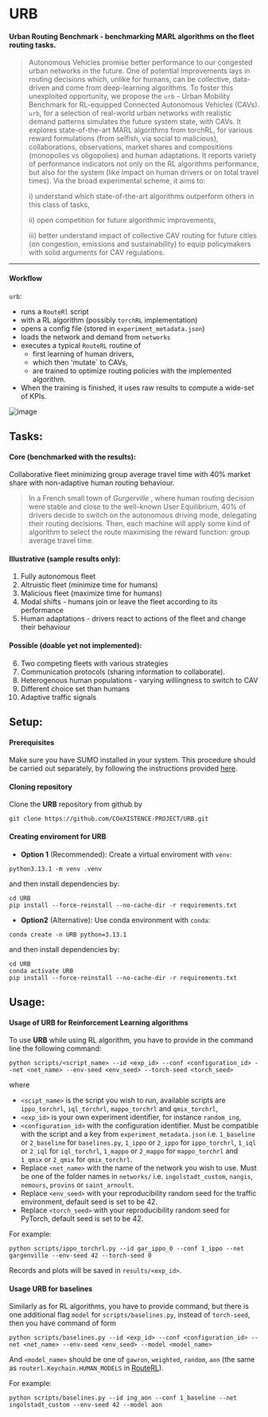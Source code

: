 # URB

#### Urban Routing Benchmark - benchmarking MARL algorithms on the fleet routing tasks. 

> Autonomous Vehicles promise better performance to our congested urban networks in the future. One of potential improvements lays in routing decisions which, unlike for humans, can be collective, data-driven and come from deep-learning algorithms. To foster this unexploited opportunity, we propose the `urb` - Urban Mobility Benchmark for RL-equipped Connected Autonomous Vehicles (CAVs). `urb`, for a selection of real-world urban networks with realistic demand patterns simulates the future system state, with CAVs. It explores state-of-the-art MARL algorithms from torchRL, for various reward formulations (from selfish, via social to malicious), collaborations, observations,  market shares and compositions (monopolies vs oligopolies) and human adaptations. It reports variety of performance indicators not only on the RL algorithms performance, but also for the system (like impact on human drivers or on total travel times). Via the broad experimental scheme, it aims to:
>
> i) understand which state-of-the-art algorithms outperform others in this class of tasks,
>
> ii) open competition for future algorithmic improvements,
>
> iii) better understand impact of collective CAV routing for future cities (on congestion, emissions and sustainability) to equip policymakers with solid arguments for CAV regulations.

---

#### Workflow

`urb`:
* runs a `RouteRl` script
* with a RL algorithm (possibly `torchRL` implementation)
* opens a config file (stored in `experiment_metadata.json`)
* loads the network and demand from `networks`
* executes a typical `RouteRL` routine of
   * first learning of human drivers,
   * which then 'mutate` to CAVs,
   * are trained to optimize routing policies with the implemented algorithm.
* When the training is finished, it uses raw results to compute a wide-set of KPIs.

![image](https://github.com/user-attachments/assets/1a2858e7-c1a7-4e4f-bb4a-c7289e366ceb)

## Tasks:

#### Core (benchmarked with the results):

Collaborative fleet minimizing group average travel time with 40\% market share with non-adaptive human routing behaviour.

>In a French small town of _Gurgerville_ , where human routing decision were stable and close to the well-known User Equilibrium, 40\% of drivers decide to switch on the autonomous driving mode, delegating their routing decisions. Then, each machine will apply some kind of algorithm to select the route maximising the reward function: group average travel time.

#### Illustrative (sample results only):

1. Fully autonomous fleet
2. Altruistic fleet (minimize time for humans)
3. Malicious fleet (maximize time for humans)
4. Modal shifts - humans join or leave the fleet according to its performance
5. Human adaptations - drivers react to actions of the fleet and change their behaviour


#### Possible (doable yet not implemented):

6. Two competing fleets with various strategies
7. Communication protocols (sharing information to collaborate).
8. Heterogenous human populations - varying willingness to switch to CAV
9. Different choice set than humans
10. Adaptive traffic signals

## Setup:

#### Prerequisites 

Make sure you have SUMO installed in your system. This procedure should be carried out separately, by following the instructions provided [here](https://sumo.dlr.de/docs/Installing/index.html).

#### Cloning repository

Clone the **URB** repository from github by

```console
git clone https://github.com/COeXISTENCE-PROJECT/URB.git
```

#### Creating enviroment for URB

- **Option 1** (Recommended): Create a virtual enviroment with `venv`:

```console
python3.13.1 -m venv .venv
```

and then install dependencies by:

```console
cd URB
pip install --force-reinstall --no-cache-dir -r requirements.txt
```

- **Option2** (Alternative): Use conda environment with `conda`:

```console
conda create -n URB python=3.13.1
```

and then install dependencies by: 

```console
cd URB
conda activate URB
pip install --force-reinstall --no-cache-dir -r requirements.txt
```

## Usage:

#### Usage of **URB** for Reinforcement Learning algorithms

To use **URB** while using RL algorithm, you have to provide in the command line the following command:

```console
python scripts/<script_name> --id <exp_id> --conf <configuration_id> --net <net_name> --env-seed <env_seed> --torch-seed <torch_seed>
```

where

- ```<scipt_name>``` is the script you wish to run, available scripts are ```ippo_torchrl```, ```iql_torchrl```, ```mappo_torchrl``` and ```qmix_torchrl```,
- ```<exp_id>``` is your own experiment identifier, for instance ```random_ing```, 
- ```<configuration_id>``` with the configuration identifier. Must be compatible with the script and a key from ```experiment_metadata.json``` i.e. ```1_baseline``` or ```2_baseline``` for ```baselines.py```, ```1_ippo``` or ```2_ippo``` for ```ippo_torchrl```, ```1_iql``` or ```2_iql``` for ```iql_torchrl```, ```1_mappo``` or ```2_mappo``` for ```mappo_torchrl``` and ```1_qmix``` or ```2_qmix``` for ```qmix_torchrl```.
- Replace ```<net_name>``` with the name of the network you wish to use. Must be one of the folder names in ```networks/``` i.e. ```ingolstadt_custom```, ```nangis```, ```nemours```, ```provins``` or ```saint_arnoult```.
- Replace ```<env_seed>``` with your reproducibility random seed for the traffic environment, default seed is set to be 42.
- Replace ```<torch_seed>``` with your reproducibility random seed for PyTorch, default seed is set to be 42.

For example:

```console
python scripts/ippo_torchrl.py --id gar_ippo_0 --conf 1_ippo --net gargenville --env-seed 42 --torch-seed 0
```

Records and plots will be saved in ```results/<exp_id>```.

####  Usage **URB** for baselines

Similarly as for RL algorithms, you have to provide command, but there is one additional flag ```model``` for ```scripts/baselines.py```, instead of ```torch-seed```, then you have command of form

```console
python scripts/baselines.py --id <exp_id> --conf <configuration_id> --net <net_name> --env-seed <env_seed> --model <model_name>
```

And ```<model_name>``` should be one of ```gawron```, ```weighted```, ```random```, ```aon``` (the same as ```routerl.Keychain.HUMAN_MODELS``` in [RouteRL](https://github.com/COeXISTENCE-PROJECT/RouteRL/blob/6af53cfb0174c72a75216c8fce256aac96b044ae/routerl/keychain.py#L124)). 

For example:

```console
python scripts/baselines.py --id ing_aon --conf 1_baseline --net ingolstadt_custom --env-seed 42 --model aon
```
